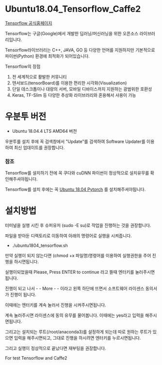 # Ubuntu18.04_Tensorflow_Caffe2

[Tensorflow 공식홈페이지](https://www.tensorflow.org/)

Tensorflow는 구글(Google)에서 개발한 딥러닝/머신러닝을 위한 오픈소스 라이브러리입니다.

Tensorflow라이브러리는 C++, JAVA, GO 등 다양한 언어를 지원하지만 기본적으로 파이썬(Python) 환경에 최적화가 되어있습니다.

Tensorflow의 장점

1. 전 세계적으로 활발한 커뮤니티
2. 텐서보드(tensorBoard)를 이용한 편리한 시각화(Visualization)
3. 단일 데스크톱이나 대량의 서버, 모바일 디바이스까지 지원하는 광범위한 호환성
4. Keras, TF-Slim 등 다양한 추상화 라이브러리와 혼용해서 사용이 가능

# 우분투 버전
- Ubuntu 18.04.4 LTS AMD64 버전

우분투를 설치 후에 꼭 검색창에서 "Update"를 검색하여 Software Updater를 이용하여 최신 업데이트를 권장합니다.

### 참조

Tensorflow를 설치하기 전에 꼭 쿠다와 cuDNN 파이썬이 정상적으로 설치유무를 확인해주셔야됩니다.

Tensorflow를 설치 후에는 꼭 [Ubuntu 18.04 Pytorch](https://github.com/DeepAbyss-s/Ubuntu18.04_PyTorch) 를 설치해주셔야됩니다.

# 설치방법

터미널을 실행 시킨 후 슈퍼유저 (sudo -E su)로 작업을 진행하는 것을 권장합니다.

파일을 받아둔 디렉토리로 이동하여 아래의 명령어로 실행을 시켜줍니다.

- ./ubuntu1804_tensorflow.sh

만약 실행이 되지 않는다면 (chmod +x 파일명)명령어를 이용하여 실행권한을 주어 진행을 하시면됩니다.

실행이되었을때 Please, Press ENTER to continue 라고 뜰때 엔터키를 눌러주시면됩니다.

진행이 되고 나서 - - More - -  이라고 왼쪽 하단에 뜨면서 소프트웨어 라이센스 동의서가 진행이 됩니다.

이때에는 엔터키를 계속 눌러서 진행을 시켜주시면됩니다.

계속 눌러주시면 라이센스에 동의 유무를 물어봅니다. 이때에는 yes라고 입력을 해주시면됩니다.

그리고는 설치되는 루트(/root/anaconda3)를 설정하게 되는데 따로 원하는 루트가 있으면 입력을 해주시면되고, 그대로 진행을 하시려면 엔터키를 누르시면됩니다.

그리고 실행이 정상적으로 끝났다면 재부팅을 권장합니다.

For test Tensorflow and Caffe2
